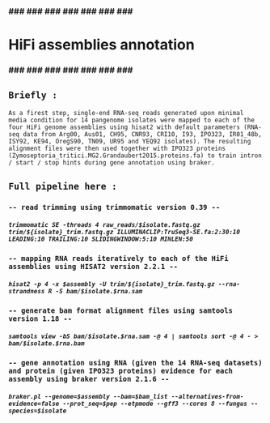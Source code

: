 ### ### ### ### ### ### ### ### ### 
# HiFi assemblies annotation 
### ### ### ### ### ### ### ### ### 

## `Briefly :`
``As a firest step, single-end RNA-seq reads generated upon minimal media condition for 14 pangenome isolates were mapped to each of the four HiFi genome assemblies using hisat2 with default parameters (RNA-seq data from Arg00, Aus01, CH95, CNR93, CRI10, I93, IPO323, IR01_48b, ISY92, KE94, OregS90, TN09, UR95 and YEQ92 isolates).
The resulting alignment files were then used together with IPO323 proteins (Zymoseptoria_tritici.MG2.Grandaubert2015.proteins.fa) to train intron / start / stop hints during gene annotation using braker.``

## `Full pipeline here :`

### `-- read trimming using trimmomatic version 0.39 --`
##### ``trimmomatic SE -threads 4 raw_reads/$isolate.fastq.gz trim/${isolate}_trim.fastq.gz ILLUMINACLIP:TruSeq3-SE.fa:2:30:10 LEADING:10 TRAILING:10 SLIDINGWINDOW:5:10 MINLEN:50``

### `-- mapping RNA reads iteratively to each of the HiFi assemblies using HISAT2 version 2.2.1 --`
##### ``hisat2 -p 4 -x $assembly -U trim/${isolate}_trim.fastq.gz --rna-strandness R -S bam/$isolate.$rna.sam``

### `-- generate bam format alignment files using samtools version 1.18 --`
##### ``samtools view -bS bam/$isolate.$rna.sam -@ 4 | samtools sort -@ 4 - > bam/$isolate.$rna.bam``

### `-- gene annotation using RNA (given the 14 RNA-seq datasets) and protein (given IPO323 proteins) evidence for each assembly using braker version 2.1.6 --`
##### ``braker.pl --genome=$assembly --bam=$bam_list --alternatives-from-evidence=false --prot_seq=$pep --etpmode --gff3 --cores 8 --fungus --species=$isolate``
